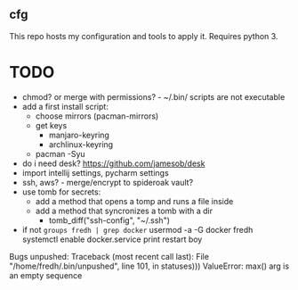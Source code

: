 
cfg
---
This repo hosts my configuration and tools to apply it. Requires python 3.

# TODO
- chmod? or merge with permissions? - ~/.bin/ scripts are not executable
- add a first install script:
  - choose mirrors (pacman-mirrors)
  - get keys
    - manjaro-keyring
    - archlinux-keyring
  - pacman -Syu
- do i need desk? https://github.com/jamesob/desk
- import intellij settings, pycharm settings
- ssh, aws? - merge/encrypt to spideroak vault?
- use tomb for secrets:
  - add a method that opens a tomp and runs a file inside
  - add a method that syncronizes a tomb with a dir
      - tomb_diff("ssh-config", "~/.ssh")
- if not `groups fredh | grep docker`
      usermod -a -G docker fredh
      systemctl enable docker.service
      print restart boy

Bugs
unpushed:
 Traceback (most recent call last):
  File "/home/fredh/.bin/unpushed", line 101, in <module>
    statuses)))
ValueError: max() arg is an empty sequence

